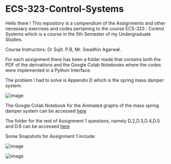 # ECS-323-Control-Systems

Hello there !
This repository is a compendium of the Assignments and other necessary exercises and codes pertaining to the course ECS-323 : Control Systems which is a course in the 5th Semester of my Undergraduate Studies.

Course Instructors: Dr Sujit. P.B, Mr. Swadhin Agarwal.

For each assignment there has been a folder made that contains both the PDF of the derivations and the Google Colab Notebooks where the codes were implemented in a Python Interface.

The problem I had to solve is Appendix D which is the spring mass damper system:


![image](https://user-images.githubusercontent.com/68393451/134778919-33dc52f2-e9bf-4fbd-9695-b88a8e44cdc4.png)




The Google Colab Notebook for the Animated graphs of the mass spring damper system can be accessed [here](https://github.com/DRA-chaos/ECS-323-Control-Systems/blob/main/Assignment%201/Animation_of_Mass_Spring_Damper_System_D_2.ipynb)

The folder for the rest of Assignment 1 questions, namely D.2,D.3,D.4,D.5 and D.6 can be accessed [here](https://github.com/DRA-chaos/ECS-323-Control-Systems/tree/main/Assignment%201)


Some Snapshots for Assignment 1 include:

![image](https://user-images.githubusercontent.com/68393451/134781113-26c4e74b-c0fc-4bd1-9888-53a4ba4f6de1.png)




![image](https://user-images.githubusercontent.com/68393451/134778949-31c898db-d40c-4ed0-9a37-65c9d7b43f2d.png)




